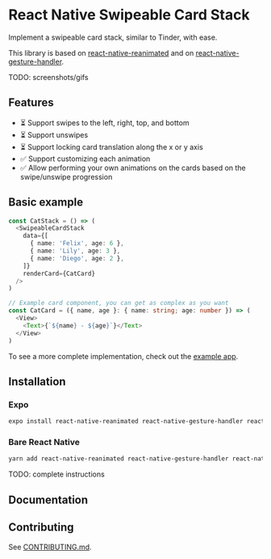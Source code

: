 # React Native Swipeable Card Stack

Implement a swipeable card stack, similar to Tinder, with ease.

This library is based on [react-native-reanimated](https://github.com/software-mansion/react-native-reanimated) and on [react-native-gesture-handler](https://github.com/software-mansion/react-native-gesture-handler).

TODO: screenshots/gifs

## Features

- ⏳ Support swipes to the left, right, top, and bottom
- ⏳ Support unswipes
- ⏳ Support locking card translation along the x or y axis
- ✅ Support customizing each animation
- ✅ Allow performing your own animations on the cards based on the swipe/unswipe progression

## Basic example

```typescript
const CatStack = () => (
  <SwipeableCardStack
    data={[
      { name: 'Felix', age: 6 },
      { name: 'Lily', age: 3 },
      { name: 'Diego', age: 2 },
    ]}
    renderCard={CatCard}
  />
)

// Example card component, you can get as complex as you want
const CatCard = ({ name, age }: { name: string; age: number }) => (
  <View>
    <Text>{`${name} - ${age}`}</Text>
  </View>
)
```

To see a more complete implementation, check out the [example app](./example-app/).

## Installation

### Expo

```sh
expo install react-native-reanimated react-native-gesture-handler react-native-swipeable-card-stack
```

### Bare React Native

```sh
yarn add react-native-reanimated react-native-gesture-handler react-native-swipeable-card-stack
```

TODO: complete instructions

## Documentation

## Contributing

See [CONTRIBUTING.md](./CONTRIBUTING.md).
